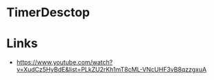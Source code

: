 # TimerDesctop

# Links
- https://www.youtube.com/watch?v=XudCz5HyBdE&list=PLkZU2rKh1mT8cML-VNcUHF3vB8qzzgxuA
